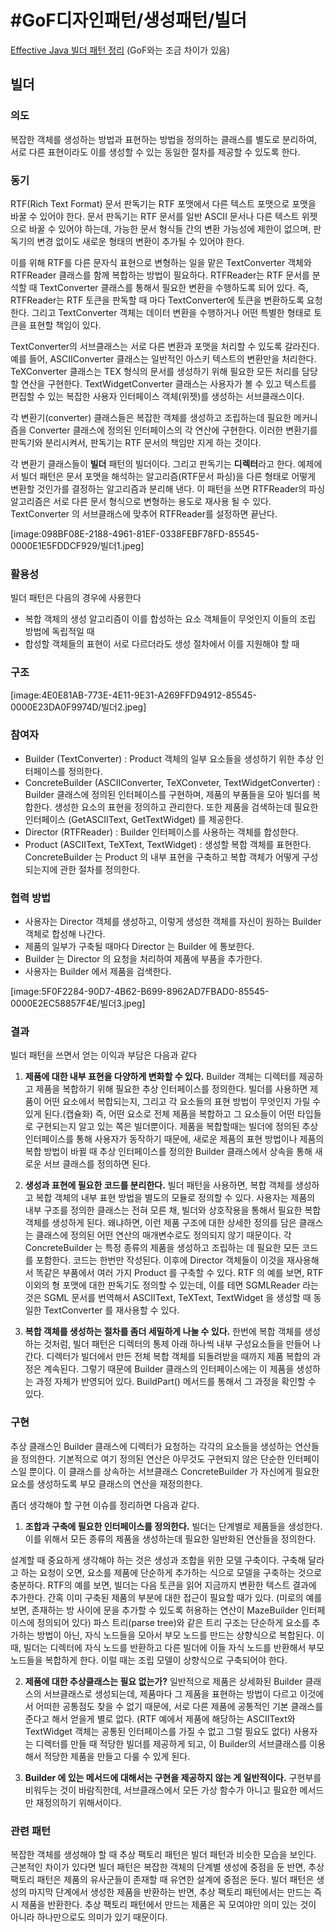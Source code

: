 # #GoF디자인패턴/생성패턴/빌더

[Effective Java 빌더 패턴 정리](https://github.com/iiaii/EffectiveJava_Study/tree/master/2%EC%9E%A5%20%EA%B0%9D%EC%B2%B4%20%EC%83%9D%EC%84%B1%EA%B3%BC%20%ED%8C%8C%EA%B4%B4/Item2%20%EB%B9%8C%EB%8D%94) (GoF와는 조금 차이가 있음)

## 빌더

### 의도

복잡한 객체를 생성하는 방법과 표현하는 방법을 정의하는 클래스를 별도로 분리하여, 서로 다른 표현이라도 이를 생성할 수 있는 동일한 절차를 제공할 수 있도록 한다.


### 동기

RTF(Rich Text Format) 문서 판독기는 RTF 포맷에서 다른 텍스트 포맷으로 포맷을 바꿀 수 있어야 한다. 문서 판독기는 RTF 문서를 일반 ASCII 문서나 다른 텍스트 위젯으로 바꿀 수 있어야 하는데, 가능한 문서 형식들 간의 변환 가능성에 제한이 없으며, 판독기의 변경 없이도 새로운 형태의 변환이 추가될 수 있어야 한다.

이를 위해 RTF를 다른 문자식 표현으로 변형하는 일을 맡은 TextConverter 객체와 RTFReader 클래스를 함께 복합하는 방법이 필요하다. RTFReader는 RTF 문서를 분석할 때 TextConverter 클래스를 통해서 필요한 변환을 수행하도록 되어 있다. 즉, RTFReader는 RTF 토큰을 판독할 때 마다 TextConverter에 토큰을 변환하도록 요청한다. 그리고 TextConverter 객체는 데이터 변환을 수행하거나 어떤 특별한 형태로 토큰을 표현할 책임이 있다.

TextConverter의 서브클래스는 서로 다른 변환과 포맷을 처리할 수 있도록 갈라진다. 예를 들어, ASCIIConverter 클래스는 일반적인 아스키 텍스트의 변환만을 처리한다. TeXConverter 클래스는 TEX 형식의 문서를 생성하기 위해 필요한 모든 처리를 담당할 연산을 구현한다. TextWidgetConverter 클래스는 사용자가 볼 수 있고 텍스트를 편집할 수 있는 복잡한 사용자 인터페이스 객체(위젯)를 생성하는 서브클래스이다.

각 변환기(converter) 클래스들은 복잡한 객체를 생성하고 조립하는데 필요한 메커니즘을 Converter 클래스에 정의된 인터페이스의 각 연산에 구현한다. 이러한 변환기를 판독기와 분리시켜서, 판독기는 RTF 문서의 책임만 지게 하는 것이다.

각 변환기 클래스들이 **빌더** 패턴의 빌더이다. 그리고 판독기는 **디렉터**라고 한다. 예제에서 빌더 패턴은 문서 포맷을 해석하는 알고리즘(RTF문서 파싱)을 다른 형태로 어떻게 변환할 것인가를 결정하는 알고리즘과 분리해 낸다. 이 패턴을 쓰면 RTFReader의 파싱 알고리즘은 서로 다른 문서 형식으로 변형하는 용도로 재사용 될 수 있다. TextConverter 의 서브클래스에 맞추어 RTFReader를 설정하면 끝난다.

[image:098BF08E-2188-4961-81EF-0338FEBF78FD-85545-0000E1E5FDDCF929/빌더1.jpeg]


### 활용성

빌더 패턴은 다음의 경우에 사용한다

- 복합 객체의 생성 알고리즘이 이를 합성하는 요소 객체들이 무엇인지 이들의 조립 방법에 독립적일 때
- 합성할 객체들의 표현이 서로 다르더라도 생성 절차에서 이를 지원해야 할 때


### 구조

[image:4E0E81AB-773E-4E11-9E31-A269FFD94912-85545-0000E23DA0F9974D/빌더2.jpeg]


### 참여자

- Builder (TextConverter) : Product 객체의 일부 요소들을 생성하기 위한 추상 인터페이스를 정의한다.
- ConcreteBuilder (ASCIIConverter, TeXConveter, TextWidgetConverter) : Builder 클래스에 정의된 인터페이스를 구현하며, 제품의 부품들을 모아 빌더를 복합한다. 생성한 요소의 표현을 정의하고 관리한다. 또한 제품을 검색하는데 필요한 인터페이스 (GetASCIIText, GetTextWidget) 를 제공한다.
- Director (RTFReader) : Builder 인터페이스를 사용하는 객체를 합성한다.
- Product (ASCIIText, TeXText, TextWidget) : 생성할 복합 객체를 표현한다. ConcreteBuilder 는 Product 의 내부 표현을 구축하고 복합 객체가 어떻게 구성되는지에 관한 절차를 정의한다.


### 협력 방법

- 사용자는 Director 객체를 생성하고, 이렇게 생성한 객체를 자신이 원하는 Builder 객체로 합성해 나간다.
- 제품의 일부가 구축될 때마다 Director 는 Builder 에 통보한다.
- Builder 는 Director 의 요청을 처리하여 제품에 부품을 추가한다.
- 사용자는 Builder 에서 제품을 검색한다.

[image:5F0F2284-90D7-4B62-B699-8962AD7FBAD0-85545-0000E2EC58857F4E/빌더3.jpeg]


### 결과

빌더 패턴을 쓰면서 얻는 이익과 부담은 다음과 같다

1. **제품에 대한 내부 표현을 다양하게 변화할 수 있다.** Builder 객체는 디렉터를 제공하고 제품을 복합하기 위해 필요한 추상 인터페이스를 정의한다. 빌더를 사용하면 제품이 어떤 요소에서 복합되는지, 그리고 각 요소들의 표현 방법이 무엇인지 가릴 수 있게 된다.(캡슐화) 즉, 어떤 요소로 전체 제품을 복합하고 그 요소들이 어떤 타입들로 구현되는지 알고 있는 쪽은 빌더뿐이다. 제품을 복합할때는 빌더에 정의된 추상 인터페이스를 통해 사용자가 동작하기 때문에, 새로운 제품의 표현 방법이나 제품의 복합 방법이 바뀔 때 추상 인터페이스를 정의한 Builder 클래스에서 상속을 통해 새로운 서브 클래스를 정의하면 된다.

2. **생성과 표현에 필요한 코드를 분리한다.** 빌더 패턴을 사용하면, 복합 객체를 생성하고 복합 객체의 내부 표현 방법을 별도의 모듈로 정의할 수 있다. 사용자는 제품의 내부 구조를 정의한 클래스는 전혀 모른 채, 빌더와 상호작용을 통해서 필요한 복합 객체를 생성하게 된다. 왜냐하면, 이런 제품 구조에 대한 상세한 정의를 담은 클래스는 클래스에 정의된 어떤 연산의 매개변수로도 정의되지 않기 때문이다.
 각 ConcreteBuilder 는 특정 종류의 제품을 생성하고 조립하는 데 필요한 모든 코드를 포함한다. 코드는 한번만 작성된다. 이후에 Director 객체들이 이것을 재사용해서 똑같은 부품에서 여러 가지 Product 를 구축할 수 있다. RTF 의 예를 보면, RTF 이외의 형 포맷에 대한 판독기도 정의할 수 있는데, 이를 테면 SGMLReader 라는 것은 SGML 문서를 번역해서 ASCIIText, TeXText, TextWidget 을 생성할 때 동일한 TextConverter 를 재사용할 수 있다.

3. **복합 객체를 생성하는 절차를 좀더 세밀하게 나눌 수 있다.** 한번에 복합 객체를 생성하는 것처럼, 빌더 패턴은 디렉터의 통제 아래 하나씩 내부 구성요소들을 만들어 나간다. 디렉터가 빌더에서 만든 전체 복합 객체를 되돌려받을 때까지 제품 복합의 과정은 계속된다. 그렇기 때문에 Builder 클래스의 인터페이스에는 이 제품을 생성하는 과정 자체가 반영되어 있다. BuildPart() 메서드를 통해서 그 과정을 확인할 수 있다.


### 구현

추상 클래스인 Builder 클래스에 디렉터가 요청하는 각각의 요소들을 생성하는 연산들을 정의한다. 기본적으로 여기 정의된 연산은 아무것도 구현되지 않은 단순한 인터페이스일 뿐이다. 이 클래스를 상속하는 서브클래스 ConcreteBuilder 가 자신에게 필요한 요소를 생성하도록 부모 클래스의 연산을 재정의한다.

좀더 생각해야 할 구현 이슈를 정리하면 다음과 같다.

1. **조합과 구축에 필요한 인터페이스를 정의한다.** 빌더는 단계별로 제품들을 생성한다. 이를 위해서 모든 종류의 제품을 생성하는데 필요한 일반화된 연산들을 정의한다.

설계할 때 중요하게 생각해야 하는 것은 생성과 조합을 위한 모델 구축이다. 구축해 달라고 하는 요청이 오면, 요소를 제품에 단순하게 추가하는 식으로 모델을 구축하는 것으로 충분하다. RTF의 예를 보면, 빌더는 다음 토큰을 읽어 지금까지 변환한 텍스트 결과에 추가한다. 간혹 이미 구축된 제품의 부분에 대한 접근이 필요할 때가 있다. (미로의 예를 보면, 존재하는 방 사이에 문을 추가할 수 있도록 허용하는 연산이 MazeBuilder 인터페이스에 정의되어 있다) 파스 트리(parse tree)와 같은 트리 구조는 단순하게 요소를 추가하는 방법이 아닌, 자식 노드들을 모아서 부모 노드를 만드는 상향식으로 복합된다. 이때, 빌더는 디렉터에 자식 노드를 반환하고 다른 빌더에 이들 자식 노드를 반환해서 부모 노드들을 복합하게 한다. 이럴 때는 조립 모델이 상향식으로 구축되어야 한다.

2. **제품에 대한 추상클래스는 필요 없는가?** 일반적으로 제품은 상세화된 Builder 클래스의 서브클래스로 생성되는데, 제품마다 그 제품을 표현하는 방법이 다르고 이것에서 어떠한 공통점도 찾을 수 없기 때문에, 서로 다른 제품에 공통적인 기본 클래스를 준다고 해서 얻을게 별로 없다. (RTF 예에서 제품에 해당하는 ASCIIText와 TextWidget 객체는 공통된 인터페이스를 가질 수 없고 그럴 필요도 없다) 사용자는 디렉터를 만들 때 적당한 빌더를 제공하게 되고, 이 Builder의 서브클래스를 이용해서 적당한 제품을 만들고 다룰 수 있게 된다.

3. **Builder 에 있는 메서드에 대해서는 구현을 제공하지 않는 게 일반적이다.** 구현부를 비워두는 것이 바람직한데, 서브클래스에서 모든 가상 함수가 아니고 필요한 메서드만 재정의하기 위해서이다.


### 관련 패턴

복잡한 객체를 생성해야 할 때 추상 팩토리 패턴은 빌더 패턴과 비슷한 모습을 보인다. 근본적인 차이가 있다면 빌더 패턴은 복잡한 객체의 단계별 생성에 중점을 둔 반면, 추상 팩토리 패턴은 제품의 유사군들이 존재할 때 유연한 설계에 중점은 둔다. 빌더 패턴은 생성의 마지막 단계에서 생성한 제품을 반환하는 반면, 추상 팩토리 패턴에서는 만드는 즉시 제품을 반환한다. 추상 팩토리 패턴에서 만드는 제품은 꼭 모여야만 의미 있는 것이 아니라 하나만으로도 의미가 있기 때문이다.



